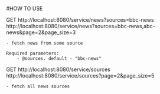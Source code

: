 #HOW TO USE

GET http://localhost:8080/service/news?sources=bbc-news
    http://localhost:8080/service/news?sources=bbc-news,abc-news&page=2&page_size=3

	- fetch news from some source	
	
	Required parameters:
		- @sources. default - "bbc-news"	

GET http://localhost:8080/service/sources
    http://localhost:8080/service/sources?page=2&page_size=5

	- fetch all news sources
	
	
	

